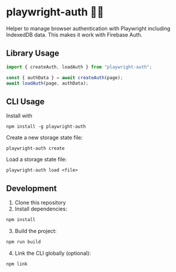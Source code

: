 # playwright-auth 🔐✨

Helper to manage browser authentication with Playwright including IndexedDB data. This makes it work with Firebase Auth.

## Library Usage

```ts
import { createAuth, loadAuth } from "playwright-auth";

const { authData } = await createAuth(page);
await loadAuth(page, authData);
```

## CLI Usage

Install with

```
npm install -g playwright-auth
```

Create a new storage state file:

```
playwright-auth create
```

Load a storage state file:

```
playwright-auth load <file>
```

## Development

1. Clone this repository
2. Install dependencies:

```bash
npm install
```

3. Build the project:

```bash
npm run build
```

4. Link the CLI globally (optional):

```bash
npm link
```
